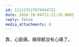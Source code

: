 ```yaml
---
id: 111137527879444721
date: 2010-10-04T11:21:33.000Z
reply: false
media_attachments: 0
---
```


靠，心脏痛，痛得都没有心痛了。


